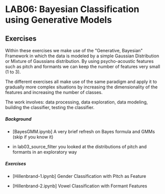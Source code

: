 # LAB06: Bayesian Classification using Generative Models



## Exercises

Within these exercises we make use of the "Generative, Bayesian" Framework in which the data is modeled  by a simple Gaussian  Distribution or Mixture of Gaussians distribution.
By using psycho-acoustic features such as pitch and formants we can keep the number of features very small (1 to 3).

The different exercises all make use of the same paradigm and apply it to gradually more complex situations by increasing the dimensionality of the features and increasing the number of classes.

The work involves: data processing, data exploration, data modeling, building the classifier, testing the classifier.


##### Background

- [BayesGMM.ipynb]        A very brief refresh on Bayes formula and GMMs (skip if you know it)

- in lab03_source_filter  you looked at the distributions of pitch and formants in an exploratory way


##### Exercises

- [Hillenbrand-1.ipynb]   Gender Classification with Pitch as Feature

- [Hillenbrand-2.ipynb]   Vowel Classification with Formant Features

